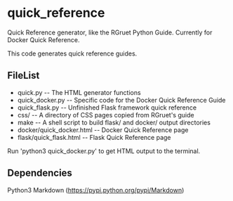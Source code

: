 quick_reference
===============

Quick Reference generator, like the RGruet Python Guide.  Currently for Docker Quick Reference.

This code generates quick reference guides.

FileList
--------

* quick.py -- The HTML generator functions
* quick_docker.py -- Specific code for the Docker Quick Reference Guide
* quick_flask.py -- Unfinished Flask framework quick reference
* css/ -- A directory of CSS pages copied from RGruet's guide
* make -- A shell script to build flask/ and docker/ output directories
* docker/quick_docker.html -- Docker Quick Reference page
* flask/quick_flask.html -- Flask Quick Reference page

Run 'python3 quick_docker.py' to get HTML output to the terminal.

Dependencies
------------

Python3
Markdown (https://pypi.python.org/pypi/Markdown)
